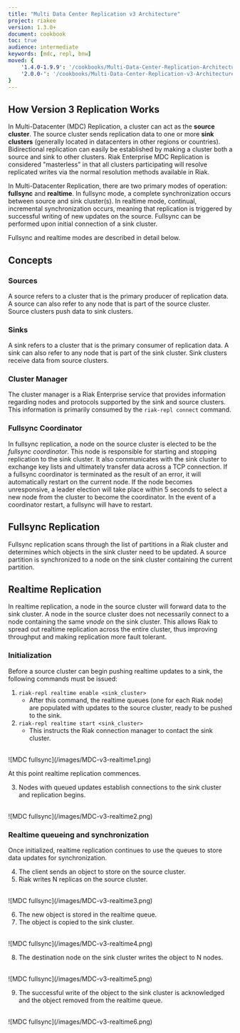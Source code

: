 ```yaml
---
title: "Multi Data Center Replication v3 Architecture"
project: riakee
version: 1.3.0+
document: cookbook
toc: true
audience: intermediate
keywords: [mdc, repl, bnw]
moved: {
    '1.4.0-1.9.9': '/cookbooks/Multi-Data-Center-Replication-Architecture-New',
    '2.0.0-': '/cookbooks/Multi-Data-Center-Replication-v3-Architecture'
}
---
```


## How Version 3 Replication Works

In Multi-Datacenter (MDC) Replication, a cluster can act as the **source cluster**. The source cluster sends replication data to one or more **sink clusters** (generally located in datacenters in other regions or countries). Bidirectional replication can easily be established by making a cluster both a source and sink to other clusters. Riak Enterprise MDC Replication is considered "masterless" in that all clusters participating will resolve replicated writes via the normal resolution methods available in Riak.

In Multi-Datacenter Replication, there are two primary modes of operation: **fullsync** and **realtime**. In fullsync mode, a complete synchronization occurs between source and sink cluster(s). In realtime mode, continual, incremental synchronization occurs, meaning that replication is triggered by successful writing of new updates on the source. Fullsync can be performed upon initial connection of a sink cluster.

Fullsync and realtime modes are described in detail below.

## Concepts

### Sources

A source refers to a cluster that is the primary producer of replication data. A source can also refer to any node that is part of the source cluster. Source clusters push data to sink clusters.

### Sinks

A sink refers to a cluster that is the primary consumer of replication data. A sink can also refer to any node that is part of the sink cluster. Sink clusters receive data from source clusters.

### Cluster Manager

The cluster manager is a Riak Enterprise service that provides information regarding nodes and protocols supported by the sink and source clusters. This information is primarily consumed by the `riak-repl connect` command.

### Fullsync Coordinator

In fullsync replication, a node on the source cluster is elected to be the *fullsync coordinator*. This node is responsible for starting and stopping replication to the sink cluster. It also communicates with the sink cluster to exchange key lists and ultimately transfer data across a TCP connection. If a fullsync coordinator is terminated as the result of an error, it will automatically restart on the current node. If the node becomes unresponsive, a leader election will take place within 5 seconds to select a new node from the cluster to become the coordinator. In the event of a coordinator restart, a fullsync will have to restart.

## Fullsync Replication

Fullsync replication scans through the list of partitions in a Riak cluster and determines which objects in the sink cluster need to be updated. A source partition is synchronized to a node on the sink cluster containing the current partition.

## Realtime Replication

In realtime replication, a node in the source cluster will forward data to the sink cluster. A node in the source cluster does not necessarily connect to a node containing the same *vnode* on the sink cluster. This allows Riak to spread out realtime replication across the entire cluster, thus improving throughput and making replication more fault tolerant.

### Initialization
Before a source cluster can begin pushing realtime updates to a sink, the following commands must be issued:

1. `riak-repl realtime enable <sink_cluster>`
    * After this command, the realtime queues (one for each Riak node) are populated with updates to the source cluster, ready to be pushed to the sink.
2. `riak-repl realtime start <sink_cluster>`
    * This instructs the Riak connection manager to contact the sink cluster.

<br>
![MDC fullsync](/images/MDC-v3-realtime1.png)
<Br>

At this point realtime replication commences.

<ol start="3">
<li>Nodes with queued updates establish connections to the sink cluster and replication begins.</li>
</ol>

<br>
![MDC fullsync](/images/MDC-v3-realtime2.png)
<Br>

### Realtime queueing and synchronization

Once initialized, realtime replication continues to use the queues to store data updates for synchronization.

<ol start="4">
<li>The client sends an object to store on the source cluster.</li>
<li>Riak writes N replicas on the source cluster.</li>
</ol>

<br>
![MDC fullsync](/images/MDC-v3-realtime3.png)
<Br>

<ol start="6">
<li>The new object is stored in the realtime queue.</li>
<li>The object is copied to the sink cluster.</li>
</ol>

<br>
![MDC fullsync](/images/MDC-v3-realtime4.png)
<Br>

<ol start="8">
<li>The destination node on the sink cluster writes the object to N nodes.</li>
</ol>

<br>
![MDC fullsync](/images/MDC-v3-realtime5.png)
<Br>

<ol start="9">
<li>The successful write of the object to the sink cluster is acknowledged and the object removed from the realtime queue.</li>
</ol>

<br>
![MDC fullsync](/images/MDC-v3-realtime6.png)
<br>
